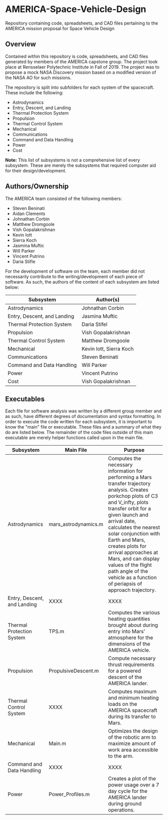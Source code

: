 # AMERICA-Space-Vehicle-Design
Repository containing code, spreadsheets, and CAD files pertaining to the AMERICA mission proposal for Space Vehicle Design 

## Overview
Contained within this repository is code, spreadsheets, and CAD files generated by members of the AMERICA capstone group. The project took place at Rensselaer Polytechnic Institute in Fall of 2019. The project was to propose a mock NASA Discovery mission based on a modified version of the NASA AO for such missions. 

The repository is split into subfolders for each system of the spacecraft. These include the following:
- Astrodynamics
- Entry, Descent, and Landing
- Thermal Protection System
- Propulsion
- Thermal Control System
- Mechanical
- Communications
- Command and Data Handling
- Power
- Cost

**Note:** This list of subsystems is not a comprehensive list of every subsystem. These are merely the subsystems that required computer aid for their design/development.

## Authors/Ownership
The AMERICA team consisted of the following members:
- Steven Beninati
- Aidan Clements
- Johnathan Corbin
- Matthew Dromgoole 
- Vish Gopalakrishnan
- Kevin Iott
- Sierra Koch
- Jasmina Muftic
- Will Parker
- Vincent Putrino 
- Daria Stifle

For the development of software on the team, each member did not necessarily contribute to the writing/development of each piece of software. As such, the authors of the content of each subsystem are listed below:

|Subsystem|Author(s)|
| --- | --- |
|Astrodynamics|Johnathan Corbin|
|Entry, Descent, and Landing|Jasmina Muftic|
|Thermal Protection System|Daria Stifel|
|Propulsion|Vish Gopalakrishnan|
|Thermal Control System|Matthew Dromgoole|
|Mechanical|Kevin Iott, Sierra Koch|
|Communications|Steven Beninati|
|Command and Data Handling|Will Parker|
|Power|Vincent Putrino|
|Cost|Vish Gopalakrishnan|

## Executables
Each file for software analysis was written by a different group member and as such, have different degrees of documentation and syntax formatting. In order to execute the code written for each subsystem, it is important to know the "main" file or executable. These files and a summary of what they do are listed below. The remainder of the code files outside of this main executable are merely helper functions called upon in the main file.

|Subsystem|Main File|Purpose|
| --- | --- | --- |
|Astrodynamics|mars_astrodynamics.m|Computes the necessary information for performing a Mars transfer trajectory analysis. Creates porkchop plots of C3 and V_infty, plots transfer orbit for a given launch and arrival date, calculates the nearest solar conjunction with Earth and Mars, creates plots for arrival approaches at Mars, and can display values of the flight path angle of the vehicle as a function of periapsis of approach trajectory.|
|Entry, Descent, and Landing| XXXX | XXXX |
|Thermal Protection System|TPS.m|Computes the various heating quantities brought about during entry into Mars' atmosphere for the dimensions of the AMERICA vehicle.|
|Propulsion|PropulsiveDescent.m|Compute necessary thrust requirements for a powered descent of the AMERICA lander.|
|Thermal Control System| XXXX | Computes maximum and minimum heating loads on the AMERICA spacecraft during its transfer to Mars.|
|Mechanical|Main.m|Optimizes the design of the robotic arm to maximize amount of work area accessible to the arm.|
|Command and Data Handling| XXXX | XXXX |
|Power|Power_Profiles.m|Creates a plot of the power usage over a 7 day cycle for the AMERICA lander during ground operations.|

